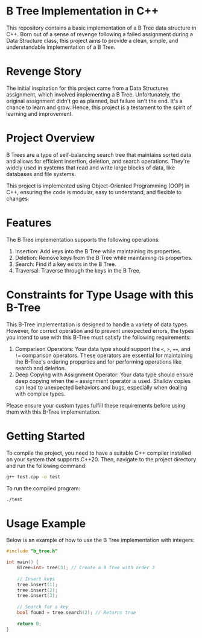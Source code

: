 # B Tree Implementation in C++
This repository contains a basic implementation of a B Tree data structure in C++. Born out of a sense of revenge following a failed assignment during a Data Structure class, this project aims to provide a clean, simple, and understandable implementation of a B Tree.

# Revenge Story
The initial inspiration for this project came from a Data Structures assignment, which involved implementing a B Tree. Unfortunately, the original assignment didn't go as planned, but failure isn't the end. It's a chance to learn and grow. Hence, this project is a testament to the spirit of learning and improvement.

# Project Overview
B Trees are a type of self-balancing search tree that maintains sorted data and allows for efficient insertion, deletion, and search operations. They're widely used in systems that read and write large blocks of data, like databases and file systems.

This project is implemented using Object-Oriented Programming (OOP) in C++, ensuring the code is modular, easy to understand, and flexible to changes.

# Features
The B Tree implementation supports the following operations:

1. Insertion: Add keys into the B Tree while maintaining its properties.
2. Deletion: Remove keys from the B Tree while maintaining its properties.
3. Search: Find if a key exists in the B Tree.
4. Traversal: Traverse through the keys in the B Tree.

# Constraints for Type Usage with this B-Tree
This B-Tree implementation is designed to handle a variety of data types. However, for correct operation and to prevent unexpected errors, the types you intend to use with this B-Tree must satisfy the following requirements:

1. Comparison Operators: Your data type should support the `<`, `>`, `==`, and `!=` comparison operators. These operators are essential for maintaining the B-Tree's ordering properties and for performing operations like search and deletion.
2. Deep Copying with Assignment Operator: Your data type should ensure deep copying when the `=` assignment operator is used. Shallow copies can lead to unexpected behaviors and bugs, especially when dealing with complex types.

Please ensure your custom types fulfill these requirements before using them with this B-Tree implementation.

# Getting Started
To compile the project, you need to have a suitable C++ compiler installed on your system that supports C++20. Then, navigate to the project directory and run the following command:

```bash
g++ test.cpp -o test
```

To run the compiled program:

```bash
./test
```

# Usage Example
Below is an example of how to use the B Tree implementation with integers:

```cpp
#include "b_tree.h"

int main() {
    BTree<int> tree(3); // Create a B Tree with order 3
    
    // Insert keys
    tree.insert(1);
    tree.insert(2);
    tree.insert(3);
    
    // Search for a key
    bool found = tree.search(2); // Returns true
    
    return 0;
}
```
